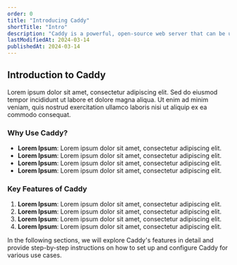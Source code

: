 ```yaml
---
order: 0
title: "Introducing Caddy"
shortTitle: "Intro"
description: "Caddy is a powerful, open-source web server that can be used to serve static files, proxy requests, and more."
lastModifiedAt: 2024-03-14
publishedAt: 2024-03-14
---
```


## Introduction to Caddy

Lorem ipsum dolor sit amet, consectetur adipiscing elit. Sed do eiusmod tempor incididunt ut labore et dolore magna aliqua. Ut enim ad minim veniam, quis nostrud exercitation ullamco laboris nisi ut aliquip ex ea commodo consequat.

### Why Use Caddy?

- **Lorem Ipsum**: Lorem ipsum dolor sit amet, consectetur adipiscing elit.
- **Lorem Ipsum**: Lorem ipsum dolor sit amet, consectetur adipiscing elit.
- **Lorem Ipsum**: Lorem ipsum dolor sit amet, consectetur adipiscing elit.
- **Lorem Ipsum**: Lorem ipsum dolor sit amet, consectetur adipiscing elit.

### Key Features of Caddy

1. **Lorem Ipsum**: Lorem ipsum dolor sit amet, consectetur adipiscing elit.
2. **Lorem Ipsum**: Lorem ipsum dolor sit amet, consectetur adipiscing elit.
3. **Lorem Ipsum**: Lorem ipsum dolor sit amet, consectetur adipiscing elit.
4. **Lorem Ipsum**: Lorem ipsum dolor sit amet, consectetur adipiscing elit.

In the following sections, we will explore Caddy's features in detail and provide step-by-step instructions on how to set up and configure Caddy for various use cases.
